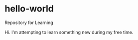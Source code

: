 # hello-world
Repository for Learning

Hi. I'm attempting to learn something new during my free time.
